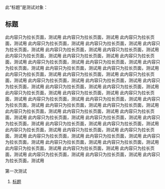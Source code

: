 此“标题”是测试对象：

<h2 id="标题" tabindex="-1">标题</h2>

此内容只为拉长页面，测试用
此内容只为拉长页面，测试用
此内容只为拉长页面，测试用
此内容只为拉长页面，测试用
此内容只为拉长页面，测试用
此内容只为拉长页面，测试用
此内容只为拉长页面，测试用
此内容只为拉长页面，测试用
此内容只为拉长页面，测试用
此内容只为拉长页面，测试用
此内容只为拉长页面，测试用
此内容只为拉长页面，测试用
此内容只为拉长页面，测试用
此内容只为拉长页面，测试用
此内容只为拉长页面，测试用
此内容只为拉长页面，测试用
此内容只为拉长页面，测试用
此内容只为拉长页面，测试用
此内容只为拉长页面，测试用
此内容只为拉长页面，测试用
此内容只为拉长页面，测试用
此内容只为拉长页面，测试用
此内容只为拉长页面，测试用
此内容只为拉长页面，测试用
此内容只为拉长页面，测试用
此内容只为拉长页面，测试用
此内容只为拉长页面，测试用
此内容只为拉长页面，测试用
此内容只为拉长页面，测试用
此内容只为拉长页面，测试用
此内容只为拉长页面，测试用
此内容只为拉长页面，测试用
此内容只为拉长页面，测试用
此内容只为拉长页面，测试用
此内容只为拉长页面，测试用
此内容只为拉长页面，测试用
此内容只为拉长页面，测试用
此内容只为拉长页面，测试用
此内容只为拉长页面，测试用
此内容只为拉长页面，测试用
此内容只为拉长页面，测试用
此内容只为拉长页面，测试用
此内容只为拉长页面，测试用
此内容只为拉长页面，测试用
此内容只为拉长页面，测试用
此内容只为拉长页面，测试用
此内容只为拉长页面，测试用
此内容只为拉长页面，测试用
此内容只为拉长页面，测试用
此内容只为拉长页面，测试用
此内容只为拉长页面，测试用
此内容只为拉长页面，测试用
此内容只为拉长页面，测试用
此内容只为拉长页面，测试用

第一次测试

<div class="toc">
<ol class="toc-list ">
<li class="toc-list-item">
<a href="#标题" class="toc-link node-name--H2 ">标题</a></li>
</ol>
</div>